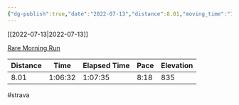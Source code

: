 ```yaml
---
{"dg-publish":true,"date":"2022-07-13","distance":8.01,"moving_time":"1:06:32","elapsed_time":"1:07:35","pace":"8:18","total_elevation_gain":835,"url":"https://www.strava.com/activities/7462968189","permalink":"/01-personal/strava/2022-07-13-rare-morning-run/","dgPassFrontmatter":true}
---
```



[[2022-07-13\|2022-07-13]]

[Rare Morning Run](https://www.strava.com/activities/7462968189)

| Distance | Time    | Elapsed Time | Pace | Elevation |
| -------- | ------- | ------------ | ---- | --------- |
| 8.01     | 1:06:32 | 1:07:35      | 8:18 | 835       |




#strava
